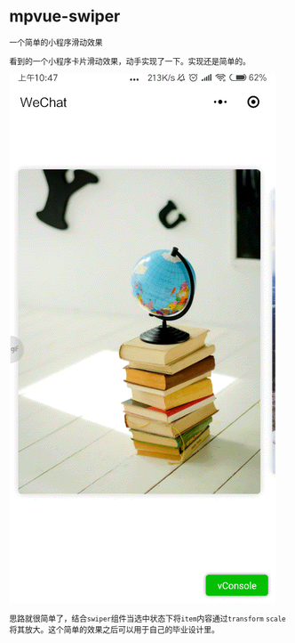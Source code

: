 # mpvue-swiper
一个简单的小程序滑动效果

看到的一个小程序卡片滑动效果，动手实现了一下。实现还是简单的。

![](20181123_104742.gif)


思路就很简单了，结合```swiper```组件当选中状态下将```item```内容通过```transform``` ```scale```将其放大。这个简单的效果之后可以用于自己的毕业设计里。